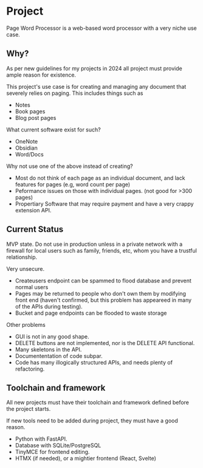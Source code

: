 # Project
Page Word Processor is a web-based word processor with a very niche use case.

## Why?
As per new guidelines for my projects in 2024 all project must provide ample 
reason for existence.

This project's use case is for creating and managing any document that severely relies on paging.
This includes things such as

- Notes
- Book pages
- Blog post pages

What current software exist for such?

- OneNote
- Obsidian
- Word/Docs

Why not use one of the above instead of creating?

- Most do not think of each page as an individual document, and lack features for pages (e.g, word count per page)
- Peformance issues on those with individual pages. (not good for >300 pages)
- Propertiary Software that may require payment and have a very crappy extension API.

## Current Status
MVP state. Do not use in production unless in a private network with a firewall for local users such as family, friends, etc, whom you have a trustful relationship.

Very unsecure.

- Createusers endpoint can be spammed to flood database and prevent normal users
- Pages may be returned to people who don't own them by modifying front end (haven't confirmed, but this problem has appeareed in many of the APIs during testing).
- Bucket and page endpoints can be flooded to waste storage

Other problems

- GUI is not in any good shape.
- DELETE buttons are not implemented, nor is the DELETE API functional.
- Many skeletons in the API.
- Documententation of code subpar. 
- Code has many illogically structured APIs, and needs plenty of refactoring.

## Toolchain and framework
All new projects must have their toolchain and framework defined before the project starts.

If new tools need to be added during project, they must have a good reason.

- Python with FastAPI.
- Database with SQLite/PostgreSQL
- TinyMCE for frontend editing.
- HTMX (if needed), or a mightier frontend (React, Svelte)
